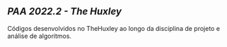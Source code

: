## _PAA 2022.2 - The Huxley_

Códigos desenvolvidos no TheHuxley ao longo da disciplina de projeto e análise de algoritmos.